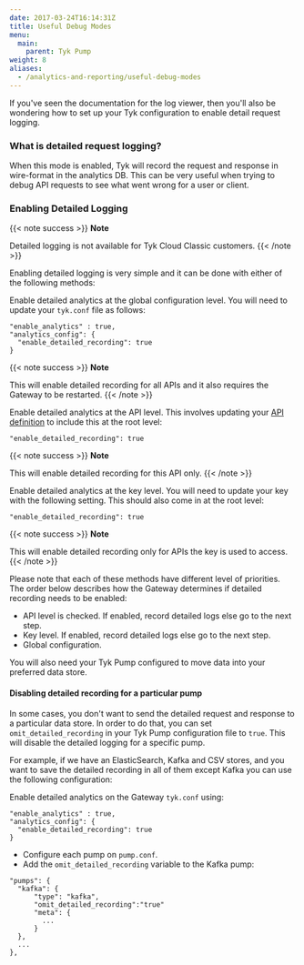```yaml
---
date: 2017-03-24T16:14:31Z
title: Useful Debug Modes
menu:
  main:
    parent: Tyk Pump
weight: 8
aliases:
  - /analytics-and-reporting/useful-debug-modes
---
```


If you've seen the documentation for the log viewer, then you'll also be wondering how to set up your Tyk configuration to enable detail request logging.

### What is detailed request logging?

When this mode is enabled, Tyk will record the request and response in wire-format in the analytics DB. This can be very useful when trying to debug API requests to see what went wrong for a user or client.

### Enabling Detailed Logging

{{< note success >}}
**Note**  

Detailed logging is not available for Tyk Cloud Classic customers.
{{< /note >}}


Enabling detailed logging is very simple and it can be done with either of the following methods:

Enable detailed analytics at the global configuration level. You will need to update your `tyk.conf` file as follows:

```{.copyWrapper}
"enable_analytics" : true,
"analytics_config": {
  "enable_detailed_recording": true
}
```
{{< note success >}}
**Note**  

This will enable detailed recording for all APIs and it also requires the Gateway to be restarted.
{{< /note >}}


Enable detailed analytics at the API level. This involves updating your [API definition](/docs/tyk-gateway-api/api-definition-objects) to include this at the root level:

```{.copyWrapper}
"enable_detailed_recording": true
```
{{< note success >}}
**Note**  

This will enable detailed recording for this API only.
{{< /note >}}


Enable detailed analytics at the key level. You will need to update your key with the following setting. This should also come in at the root level:


```{.copyWrapper}
"enable_detailed_recording": true
```
{{< note success >}}
**Note**  

This will enable detailed recording only for APIs the key is used to access.
{{< /note >}}


Please note that each of these methods have different level of priorities. The
order below describes how the Gateway determines if detailed recording needs to
be enabled:

- API level is checked. If enabled, record detailed logs else go to the next
  step.
- Key level. If enabled, record detailed logs else go to the next
  step.
- Global configuration.

You will also need your Tyk Pump configured to move data into your preferred data store.

#### Disabling detailed recording for a particular pump

In some cases, you don't want to send the detailed request and response to a particular data store. 
In order to do that, you can set `omit_detailed_recording` in your Tyk Pump configuration file to `true`. This will disable the detailed logging for a specific pump.

For example, if we have an ElasticSearch, Kafka and CSV stores, and you want to save the detailed recording in all of them except Kafka you can use the following configuration:

Enable detailed analytics on the Gateway `tyk.conf` using:
```{.copyWrapper}
"enable_analytics" : true,
"analytics_config": {
  "enable_detailed_recording": true
}
```
- Configure each pump on `pump.conf`.
- Add the `omit_detailed_recording` variable to the Kafka pump:
```{.copyWrapper}
"pumps": {
  "kafka": {
      "type": "kafka",
      "omit_detailed_recording":"true"
      "meta": {
        ...
      }
  },
  ... 
},
```
